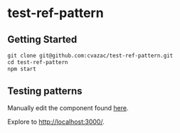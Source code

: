 # test-ref-pattern

## Getting Started
```html
git clone git@github.com:cvazac/test-ref-pattern.git
cd test-ref-pattern
npm start
```

## Testing patterns
Manually edit the component found [here]().

Explore to [http://localhost:3000/](http://localhost:3000/).
